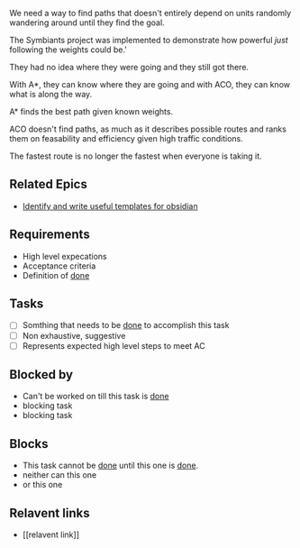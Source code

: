 
We need a way to find paths that doesn't entirely depend on units randomly wandering around until they find the goal.

The Symbiants project was implemented to demonstrate how powerful *just* following the weights could be.'

They had no idea where they were going and they still got there.

With A*, they can know where they are going and with ACO, they can know what is along the way. 

A* finds the best path given known weights.

ACO doesn't find paths, as much as it describes possible routes and ranks them on feasability and efficiency given high traffic conditions.

The fastest route is no longer the fastest when everyone is taking it.

## Related Epics
- [Identify and write useful templates for obsidian](../tasks/Identify%20and%20write%20useful%20templates%20for%20obsidian.md) 
## Requirements

- High level expecations
- Acceptance criteria
- Definition of [done](../done.md)

## Tasks 

- [ ] Somthing that needs to be [done](../done.md) to accomplish this task
- [ ] Non exhaustive, suggestive
- [ ] Represents expected high level steps to meet AC
## Blocked by 

- Can't be worked on till this task is [done](../done.md)
- blocking task
- blocking task

## Blocks

- This task cannot be [done](../done.md) until this one is [done](../done.md).
- neither can this one
- or this one

## Relavent links

- [[relavent link]]